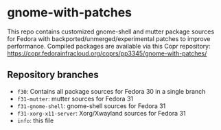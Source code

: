 # gnome-with-patches
This repo contains customized gnome-shell and mutter package sources for Fedora with backported/unmerged/experimental patches 
to improve performance. Compiled packages are available via this Copr repository:
https://copr.fedorainfracloud.org/coprs/pp3345/gnome-with-patches/

## Repository branches
* `f30`: Contains all package sources for Fedora 30 in a single branch
* `f31-mutter`: mutter sources for Fedora 31
* `f31-gnome-shell`: gnome-shell sources for Fedora 31
* `f31-xorg-x11-server`: Xorg/Xwayland sources for Fedora 31
* `info`: this file
